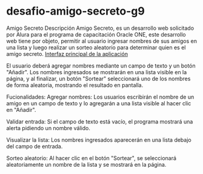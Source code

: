 <h1> desafio-amigo-secreto-g9</h1>

Amigo Secreto
Descripción
Amigo Secreto, es un desarrollo web solicitado por Alura para el programa de capacitación Oracle ONE, este desarrollo web tiene por objeto, permitir al usuario ingresar nombres de sus amigos en una lista y luego realizar un sorteo aleatorio para determinar quien es el amigo secreto.
[Interfaz principal de la aplicación](./img-md/captura1.png)

El usuario deberá agregar nombres mediante un campo de texto y un botón "Añadir". Los nombres ingresados se mostrarán en una lista visible en la página, y al finalizar, un botón "Sortear" seleccionará uno de los nombres de forma aleatoria, mostrando el resultado en pantalla.

Fucionalidades:
Agregar nombres: Los usuarios escribirán el nombre de un amigo en un campo de texto y lo agregarán a una lista visible al hacer clic en "Añadir".

Validar entrada: Si el campo de texto está vacío, el programa mostrará una alerta pidiendo un nombre válido.

Visualizar la lista: Los nombres ingresados aparecerán en una lista debajo del campo de entrada.

Sorteo aleatorio: Al hacer clic en el botón "Sortear", se seleccionará aleatoriamente un nombre de la lista y se mostrará en la página.
